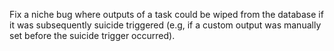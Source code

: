 Fix a niche bug where outputs of a task could be wiped from the database if it was subsequently suicide triggered (e.g, if a custom output was manually set before the suicide trigger occurred).
